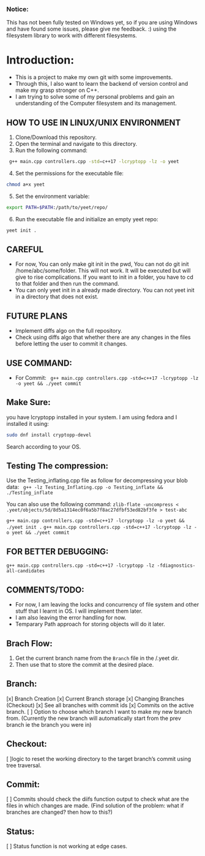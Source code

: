 ### Notice: 
This has not been fully tested on Windows yet, so if you are using Windows and have found some issues, please give me feedback. :)
using the filesystem library to work with different filesystems.

# Introduction:
- This is a project to make my own git with some improvements.
- Through this, I also want to learn the backend of version control and make my grasp stronger on C++.
- I am trying to solve some of my personal problems and gain an understanding of the Computer filesystem and its management.

## HOW TO USE IN LINUX/UNIX ENVIRONMENT
1. Clone/Download this repository.
2. Open the terminal and navigate to this directory.
3. Run the following command:
```bash
 g++ main.cpp controllers.cpp -std=c++17 -lcryptopp -lz -o yeet 
```
4. Set the permissions for the executable file:
```bash
chmod a+x yeet
```
5. Set the environment variable:
```bash
export PATH=$PATH:/path/to/yeet/repo/
```
6. Run the executable file and initialize an empty yeet repo:
```bash
yeet init .
```

## CAREFUL
- For now, You can only make git init in the pwd, You can not do git init /home/abc/some/folder. This will not work. It will be executed but will give to rise complications. If you want to init in a folder, you have to cd to that folder and then run the command. 
- You can only yeet init in a already made directory. You can not yeet init in a directory that does not exist.

## FUTURE PLANS
- Implement diffs algo on the full repository.
-  Check using diffs algo that whether there are any changes in the files before letting the user to commit it changes.


## USE COMMAND:
- For Commit:
` g++ main.cpp controllers.cpp -std=c++17 -lcryptopp -lz -o yeet && ./yeet commit`

## Make Sure:
you have lcryptopp installed in your system. I am using fedora and I installed it using:
```bash
sudo dnf install cryptopp-devel
```
Search according to your OS.

## Testing The compression:
Use the Testing_inflating.cpp file as follow for decompressing your blob data: 
` g++ -lz Testing_Inflating.cpp -o Testing_inflate && ./Testing_inflate`

You can also use the following command:
`zlib-flate -uncompress < .yeet/objects/5d/8d5a1314ec0f6a5b7f8ac27dfbf53ed82bf3fe > test-abc`




`g++ main.cpp controllers.cpp -std=c++17 -lcryptopp -lz -o yeet && ./yeet init .`
`g++ main.cpp controllers.cpp -std=c++17 -lcryptopp -lz -o yeet && ./yeet commit`

## FOR BETTER DEBUGGING:
`g++ main.cpp controllers.cpp -std=c++17 -lcryptopp -lz -fdiagnostics-all-candidates`

## COMMENTS/TODO:
- For now, I am leaving the locks and concurrency of file system and other stuff that I learnt in OS. I will implement them later.
- I am also leaving the error handling for now.
- Temparary Path approach for storing objects will do it later.

## Brach Flow:
1. Get the current branch name from the `Branch` file in the /.yeet  dir.
2. Then use that to store the commit at the desired place.


## Branch:
[x] Branch Creation
[x] Current Branch storage
[x] Changing Branches (Checkout)
[x] See all branches with commit ids
[x] Commits on the active branch.
[ ] Option to choose which branch I want to make my new branch from. (Currently the new branch will automatically start from the prev branch ie the branch you were in)

## Checkout:
[ ]logic to reset the working directory to the target branch’s commit using tree traversal.

## Commit:
[ ] Commits should check the diifs function output to check what are the files in which changes are made. (Find solution of the problem: what if branches are changed? then how to this?)

## Status:
[ ] Status function is not working at edge cases.